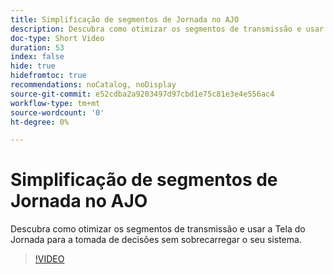 ```yaml
---
title: Simplificação de segmentos de Jornada no AJO
description: Descubra como otimizar os segmentos de transmissão e usar a Tela do Jornada para a tomada de decisões sem sobrecarregar o seu sistema.
doc-type: Short Video
duration: 53
index: false
hide: true
hidefromtoc: true
recommendations: noCatalog, noDisplay
source-git-commit: e52cdba2a9203497d97cbd1e75c81e3e4e556ac4
workflow-type: tm+mt
source-wordcount: '0'
ht-degree: 0%

---
```



# Simplificação de segmentos de Jornada no AJO

Descubra como otimizar os segmentos de transmissão e usar a Tela do Jornada para a tomada de decisões sem sobrecarregar o seu sistema.

<!-- 62_S522_3442522_52_streamlining-journey-segments-in-ajo -->
>[!VIDEO](https://video.tv.adobe.com/v/3458244/?learn=on&enablevpops=true)
